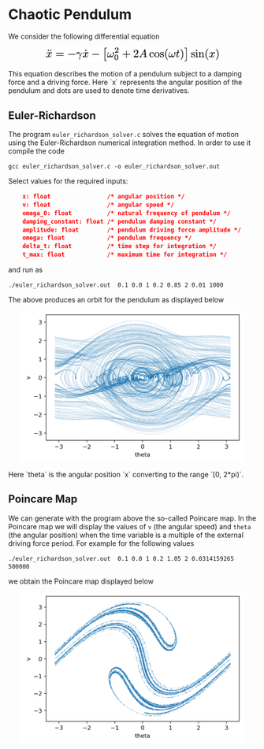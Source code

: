 # Chaotic Pendulum

We consider the following differential equation
<p align="center">
  <img src="_images/equation.png" width="350" title="hover text">
</p>
This equation describes the motion of a pendulum subject to a damping force and a driving force.  Here `x` represents the angular position of the pendulum and dots are used to denote time derivatives.    

## Euler-Richardson

The program `euler_richardson_solver.c` solves the equation of motion using the Euler-Richardson numerical integration method.  In order to use it compile the code 
```
gcc euler_richardson_solver.c -o euler_richardson_solver.out 
```
Select values for the required inputs:
```json
    x: float                /* angular position */
    v: float                /* angular speed */
    omega_0: float          /* natural frequency of pendulum */
    damping_constant: float /* pendulum damping constant */
    amplitude: float        /* pendulum driving force amplitude */
    omega: float            /* pendulum frequency */
    delta_t: float          /* time step for integration */
    t_max: float            /* maximum time for integration */
```
and run as
```
./euler_richardson_solver.out  0.1 0.0 1 0.2 0.85 2 0.01 1000
```
The above produces an orbit for the pendulum as displayed below
<p align="center">
  <img src="_images/phase_space.png" width="450" title="hover text">
</p>
Here `theta` is the angular position `x` converting to the range `[0, 2*pi)`.


## Poincare Map

We can generate with the program above the so-called Poincare map.  In the Poincare map we will display the values of `v` (the angular speed) and `theta` (the angular position) when the time variable is a multiple of the external driving force period.  For example for the following values
```
./euler_richardson_solver.out  0.1 0.0 1 0.2 1.05 2 0.0314159265 500000 
```
we obtain the Poincare map displayed below
<p align="center">
  <img src="_images/poincare_map.png" width="450" title="hover text">
</p>